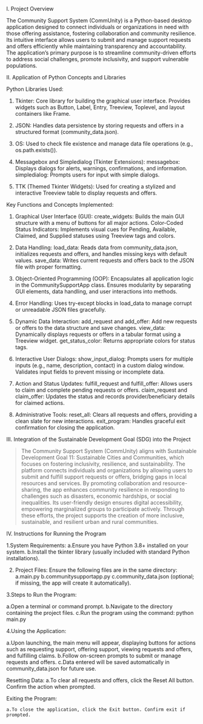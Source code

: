 I. Project Overview

The Community Support System (CommUnity) is a Python-based desktop application designed to connect individuals or organizations in need with those offering assistance, fostering collaboration and community resilience. Its intuitive interface allows users to submit and manage support requests and offers efficiently while maintaining transparency and accountability. The application’s primary purpose is to streamline community-driven efforts to address social challenges, promote inclusivity, and support vulnerable populations.


II. Application of Python Concepts and Libraries
      
Python Libraries Used:


   1. Tkinter:
         Core library for building the graphical user interface.
         Provides widgets such as Button, Label, Entry, Treeview, Toplevel, and layout containers like Frame.

   2. JSON:
         Handles data persistence by storing requests and offers in a structured format (community_data.json).

   3. OS:
         Used to check file existence and manage data file operations (e.g., os.path.exists()).

   4. Messagebox and Simpledialog (Tkinter Extensions):
         messagebox: Displays dialogs for alerts, warnings, confirmations, and information.
         simpledialog: Prompts users for input with simple dialogs.

   5. TTK (Themed Tkinter Widgets):
        Used for creating a stylized and interactive Treeview table to display requests and offers.


Key Functions and Concepts Implemented:

 1. Graphical User Interface (GUI):
        create_widgets: Builds the main GUI structure with a menu of buttons for all major actions.
        Color-Coded Status Indicators: Implements visual cues for Pending, Available, Claimed, and Supplied statuses using Treeview tags and colors.
        
 2. Data Handling:
        load_data: Reads data from community_data.json, initializes requests and offers, and handles missing keys with default values.
        save_data: Writes current requests and offers back to the JSON file with proper formatting.
        
 3. Object-Oriented Programming (OOP):
        Encapsulates all application logic in the CommunitySupportApp class.
        Ensures modularity by separating GUI elements, data handling, and user interactions into methods.
        
 4. Error Handling:
       Uses try-except blocks in load_data to manage corrupt or unreadable JSON files gracefully.
     
 5. Dynamic Data Interaction:
       add_request and add_offer: Add new requests or offers to the data structure and save changes.
       view_data: Dynamically displays requests or offers in a tabular format using a Treeview widget.
       get_status_color: Returns appropriate colors for status tags.
       
 6. Interactive User Dialogs:
       show_input_dialog: Prompts users for multiple inputs (e.g., name, description, contact) in a custom dialog window.
       Validates input fields to prevent missing or incomplete data.
       
 7. Action and Status Updates:
       fulfill_request and fulfill_offer: Allows users to claim and complete pending requests or offers.
       claim_request and claim_offer: Updates the status and records provider/beneficiary details for claimed actions.
       
 8. Administrative Tools:
       reset_all: Clears all requests and offers, providing a clean slate for new interactions.
       exit_program: Handles graceful exit confirmation for closing the application.

III. Integration of the Sustainable Development Goal (SDG) into the Project

 >The Community Support System (CommUnity) aligns with Sustainable Development Goal 11: Sustainable Cities and Communities, which focuses on fostering inclusivity, resilience, and sustainability. The platform connects individuals and organizations by allowing users to submit and fulfill support requests or offers, bridging gaps in local resources and services. By promoting collaboration and resource-sharing, the app enhances community resilience in responding to challenges such as disasters, economic hardships, or social inequalities. Its user-friendly design ensures digital accessibility, empowering marginalized groups to participate actively. Through these efforts, the project supports the creation of more inclusive, sustainable, and resilient urban and rural communities.

IV. Instructions for Running the Program

1.System Requirements:
     a.Ensure you have Python 3.8+ installed on your system.
     b.Install the tkinter library (usually included with standard Python installations).
     
2. Project Files:
Ensure the following files are in the same directory:
   a.main.py
   b.communitysupportapp.py
   c.community_data.json (optional; if missing, the app will create it automatically).

3.Steps to Run the Program:

  a.Open a terminal or command prompt.
  b.Navigate to the directory containing the project files.
  c.Run the program using the command:
      python main.py
  
4.Using the Application:

 a.Upon launching, the main menu will appear, displaying buttons for actions such as requesting support, offering support, viewing requests and offers, and fulfilling claims.
 b.Follow on-screen prompts to submit or manage requests and offers.
 c.Data entered will be saved automatically in community_data.json for future use.
 
 Resetting Data:
     a.To clear all requests and offers, click the Reset All button. Confirm the action when prompted.

 Exiting the Program:

    a.To close the application, click the Exit button. Confirm exit if prompted.
